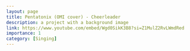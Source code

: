 ```yaml
---
layout: page
title: Pentatonix (OMI cover) - Cheerleader
description: a project with a background image
link: https://www.youtube.com/embed/Wgd0SikK3B8?si=Z1MulZ2RvLWmdRed
importance: 1
category: [Singing]
---
```

